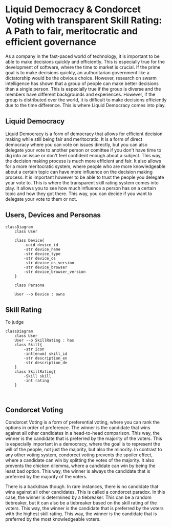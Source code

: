 # Liquid Democracy & Condorcet Voting with transparent Skill Rating: A Path to fair, meritocratic and efficient governance
As a company in the fast-paced world of technology, it is important to be able to make decisions quickly and efficiently. This is especially true for the development of software, where the time to market is crucial.
If the prime goal is to make decisions quickly, an authoritarian government like a dictatorship would be the obvious choice. However, research on swarm intelligence has shown that a group of people can make better decisions than a single person. This is especially true if the group is diverse and the members have different backgrounds and experiences. However, if the group is distributed over the world, it is difficult to make decisions efficiently due to the time difference. This is where Liquid Democracy comes into play.



## Liquid Democracy
Liquid Democracy is a form of democracy that allows for efficient decision making while still being fair and meritocratic. It is a form of direct democracy where you can vote on issues directly, but you can also delegate your vote to another person or comittee if you don't have time to dig into an issue or don't feel confident enough about a subject. This way, the decision making process is much more efficient and fair. It also allows for a more meritocratic system, where people who are more knowledgeable about a certain topic can have more influence on the decision making process.
It is important however to be able to trust the people you delegate your vote to. This is where the transparent skill rating system comes into play. It allows you to see how much influence a person has on a certain topic and how they got there. This way, you can decide if you want to delegate your vote to them or not.

## Users, Devices and Personas



```mermaid
classDiagram
    class User

    class Device{
        -uuid device_id
        -str device_name
        -str device_type
        -str device_os
        -str device_os_version
        -str device_browser
        -str device_browser_version
    }

    class Persona

    User --o Device : owns
```



## Skill Rating
To judge

```mermaid
classDiagram
    class User
    User --o SkillRating : has
    class Skill{
        -str icon
        -int[enum] skill_id
        -str description_en
        -str description_de
    }
    class SkillRating{
        -Skill skill
        -int rating
    }



```


## Condorcet Voting
Condorcet Voting is a form of preferential voting, where you can rank the options in order of preference. The winner is the candidate that wins against all other candidates in a head-to-head comparison. This way, the winner is the candidate that is preferred by the majority of the voters. This is especially important in a democracy, where the goal is to represent the will of the people, not just the majority, but also the minority. In contrast to any other voting system, condorcet voting prevents the spoiler effect, where a candidate can win by splitting the votes of the majority. It also prevents the chicken dilemma, where a candidate can win by being the least bad option. This way, the winner is always the candidate that is preferred by the majority of the voters.

There is a backdraw though. In rare instances, there is no candidate that wins against all other candidates. This is called a condorcet paradox. In this case, the winner is determined by a tiebreaker. This can be a random tiebreaker, but it can also be a tiebreaker based on the skill rating of the voters. This way, the winner is the candidate that is preferred by the voters with the highest skill rating. This way, the winner is the candidate that is preferred by the most knowledgeable voters.

